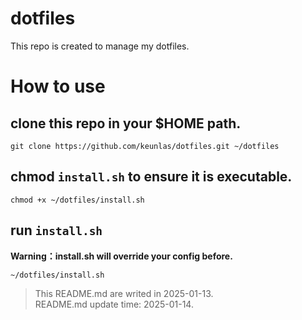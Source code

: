 # dotfiles

This repo is created to manage my dotfiles.

# How to use

## clone this repo in your $HOME path.

```shell
git clone https://github.com/keunlas/dotfiles.git ~/dotfiles
```
## chmod `install.sh` to ensure it is executable.

```shell
chmod +x ~/dotfiles/install.sh
```

## run `install.sh`

**Warning：install.sh will override your config before.**

```shell
~/dotfiles/install.sh
```

> This README.md are writed in 2025-01-13.  
> README.md update time: 2025-01-14.
